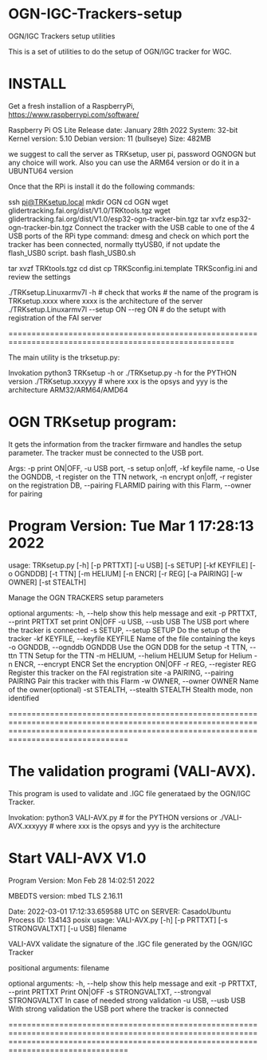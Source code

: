 # OGN-IGC-Trackers-setup
OGN/IGC Trackers setup utilities 

This is a set of utilities to do the setup of OGN/IGC tracker for WGC.

INSTALL
=======

Get a fresh installion of a RaspberryPi,    https://www.raspberrypi.com/software/

Raspberry Pi OS Lite
Release date: January 28th 2022
System: 32-bit
Kernel version: 5.10
Debian version: 11 (bullseye)
Size: 482MB

we suggest to call the server as TRKsetup, user pi, password OGNOGN   but any choice will work.
Also you can use the ARM64 version or do it in a UBUNTU64 version

Once that the RPi is install it do the following commands:

ssh pi@TRKsetup.local 
mkdir OGN
cd    OGN
wget glidertracking.fai.org/dist/V1.0/TRKtools.tgz
wget glidertracking.fai.org/dist/V1.0/esp32-ogn-tracker-bin.tgz
tar xvfz  esp32-ogn-tracker-bin.tgz
Connect the tracker with the USB cable to one of the 4 USB ports of the RPi
type command:   dmesg       and check on which port the tracker has been connected, normally ttyUSB0, if not update the flash_USB0 script.
bash flash_USB0.sh


tar xvzf TRKtools.tgz
cd dist
cp TRKSconfig.ini.template TRKSconfig.ini      and review the settings 

./TRKsetup.Linuxarmv7l -h                      	# check that works 
						# the name of the program is TRKsetup.xxxx where xxxx is the architecture of the server 
./TRKsetup.Linuxarmv7l --setup  ON --reg ON    	# do the setupt with registration of the FAI server


=======================================================================================================

The main utility is the trksetup.py:

Invokation   python3  TRKsetup -h      or     ./TRKsetup.py -h   for the PYTHON version
             ./TRKsetup.xxxyyy			# where xxx is the opsys and yyy is the architecture ARM32/ARM64/AMD64
             

OGN TRKsetup program:
==========================
It gets the information from the tracker firmware and handles the setup parameter.
The tracker must be connected to the USB port.


Args: -p print ON|OFF, -u USB port, -s setup on|off, -kf keyfile name, -o Use the OGNDDB, -t register on the TTN network, -n encrypt on|off, -r register on the registration DB, --pairing FLARMID pairing with this Flarm, --owner for pairing


Program Version: Tue Mar  1 17:28:13 2022
=========================================
usage: TRKsetup.py [-h] [-p PRTTXT] [-u USB] [-s SETUP] [-kf KEYFILE] [-o OGNDDB] [-t TTN] [-m HELIUM] [-n ENCR] [-r REG] [-a PAIRING] [-w OWNER] [-st STEALTH]

Manage the OGN TRACKERS setup parameters

optional arguments:
  -h, --help            show this help message and exit
  -p PRTTXT, --print PRTTXT
                        set print ON|OFF
  -u USB, --usb USB     The USB port where the tracker is connected
  -s SETUP, --setup SETUP
                        Do the setup of the tracker
  -kf KEYFILE, --keyfile KEYFILE
                        Name of the file containing the keys
  -o OGNDDB, --ognddb OGNDDB
                        Use the OGN DDB for the setup
  -t TTN, --ttn TTN     Setup for the TTN
  -m HELIUM, --helium HELIUM
                        Setup for Helium
  -n ENCR, --encrypt ENCR
                        Set the encryption ON|OFF
  -r REG, --register REG
                        Register this tracker on the FAI registration site
  -a PAIRING, --pairing PAIRING
                        Pair this tracker with this Flarm
  -w OWNER, --owner OWNER
                        Name of the owner(optional)
  -st STEALTH, --stealth STEALTH
                        Stealth mode, non identified

============================================================================================================================================================================================


The validation programi (VALI-AVX).
===================================

This program is used to validate and .IGC file generataed by the OGN/IGC Tracker.


Invokation:
	python3 VALI-AVX.py				# for the PYTHON versions or
	./VALI-AVX.xxxyyy				# where xxx is the opsys and yyy is the architecture

Start VALI-AVX  V1.0
=====================
Program Version: Mon Feb 28 14:02:51 2022

MBEDTS version: mbed TLS 2.16.11

Date:  2022-03-01 17:12:33.659588 UTC on SERVER: CasadoUbuntu Process ID: 134143 posix
usage: VALI-AVX.py [-h] [-p PRTTXT] [-s STRONGVALTXT] [-u USB] filename

VALI-AVX validate the signature of the .IGC file generated by the OGN/IGC Tracker

positional arguments:
  filename

optional arguments:
  -h, --help            show this help message and exit
  -p PRTTXT, --print PRTTXT
                        Print ON|OFF
  -s STRONGVALTXT, --strongval STRONGVALTXT
                        In case of needed strong validation
  -u USB, --usb USB     With strong validation the USB port where the tracker is connected

============================================================================================================================================================================================

